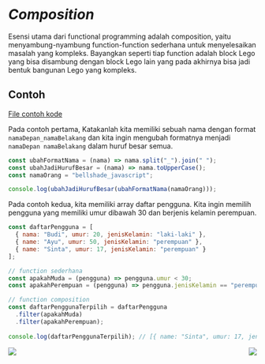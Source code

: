 # _Composition_

Esensi utama dari functional programming adalah composition, yaitu menyambung-nyambung function-function sederhana untuk menyelesaikan masalah yang kompleks. Bayangkan seperti tiap function adalah block Lego yang bisa disambung dengan block Lego lain yang pada akhirnya bisa jadi bentuk bangunan Lego yang kompleks.

## Contoh

[File contoh kode](example.js)

Pada contoh pertama, Katakanlah kita memiliki sebuah nama dengan format `namaDepan_namaBelakang` dan kita ingin mengubah formatnya menjadi `namaDepan namaBelakang` dalam huruf besar semua.

```js
const ubahFormatNama = (nama) => nama.split("_").join(" ");
const ubahJadiHurufBesar = (nama) => nama.toUpperCase();
const namaOrang = "bellshade_javascript";

console.log(ubahJadiHurufBesar(ubahFormatNama(namaOrang)));
```

Pada contoh kedua, kita memiliki array daftar pengguna. Kita ingin memilih pengguna yang memiliki umur dibawah 30 dan berjenis kelamin perempuan.

```js
const daftarPengguna = [
  { nama: "Budi", umur: 20, jenisKelamin: "laki-laki" },
  { name: "Ayu", umur: 50, jenisKelamin: "perempuan" },
  { name: "Sinta", umur: 17, jenisKelamin: "perempuan" }
];

// function sederhana
const apakahMuda = (pengguna) => pengguna.umur < 30;
const apakahPerempuan = (pengguna) => pengguna.jenisKelamin == "perempuan";

// function composition
const daftarPenggunaTerpilih = daftarPengguna
  .filter(apakahMuda)
  .filter(apakahPerempuan);
  
console.log(daftarPenggunaTerpilih); // [{ name: "Sinta", umur: 17, jenisKelamin: "perempuan" }]
```

[<img align="left" src="https://api.bellshade.org/badge/navigation?badgeType=previous&text=High%20Order%20Function" />](../004_High_Order_Function)

[<img align="right" src="https://api.bellshade.org/badge/navigation?badgeType=next&text=Immutability" />](../006_Immutability)
